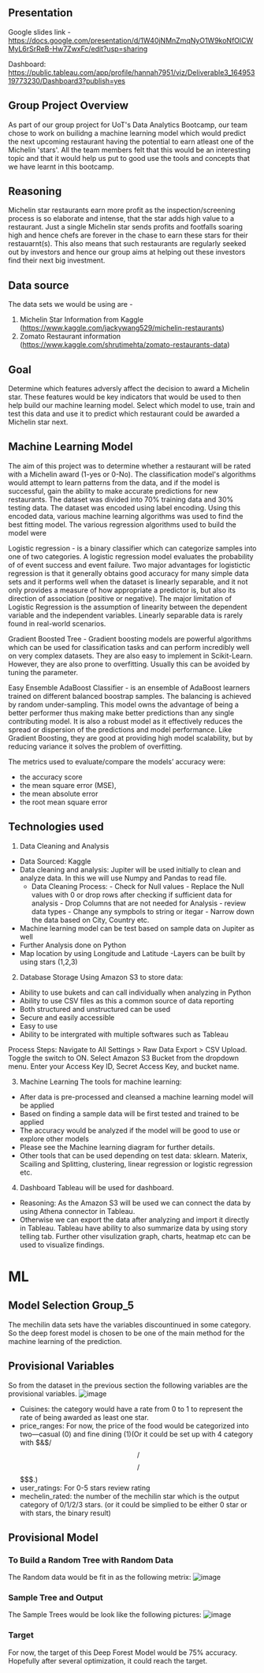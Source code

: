 ## Presentation
Google slides link - https://docs.google.com/presentation/d/1W40jNMnZmqNyO1W9koNfOlCWMyL6rSrReB-Hw7ZwxFc/edit?usp=sharing

Dashboard: https://public.tableau.com/app/profile/hannah7951/viz/Deliverable3_16495319773230/Dashboard3?publish=yes

## Group Project Overview
As part of our group project for UoT's Data Analytics Bootcamp, our team chose to work on builidng a machine learning model which would predict the next upcoming restaurant having the potential to earn atleast one of the Michelin 'stars'. All the team members felt that this would be an interesting topic and that it would help us put to good use the tools and concepts that we have learnt in this bootcamp.

## Reasoning
Michelin star restaurants earn more profit as the inspection/screening process is so elaborate and intense, that the star adds high value to a restaurant. Just a single Michelin star sends profits and footfalls soaring high and hence chefs are forever in the chase to earn these stars for their restauarnt(s). This also means that such restaurants are regularly seeked out by investors and hence our group aims at helping out these investors find their next big investment. 

## Data source
The data sets we would be using are - 
1) Michelin Star Information from Kaggle (https://www.kaggle.com/jackywang529/michelin-restaurants)
2) Zomato Restaurant information (https://www.kaggle.com/shrutimehta/zomato-restaurants-data)

## Goal
Determine which features adversly affect the decision to award a Michelin star. These features would be key indicators that would be used to then help build our machine learning model. Select which model to use, train and test this data and use it to predict which restaurant could be awarded a Michelin star next.

## Machine Learning Model 
The aim of this project was to determine whether a restaurant will be rated with a Michelin award (1-yes or 0-No). The classification model's algorithms would attempt to learn patterns from the data, and if the model is successful, gain the ability to make accurate predictions for new restaurants. The dataset was divided into 70% training data and 30% testing data. The dataset was encoded using label encoding. Using this encoded data, various machine learning algorithms was used to find the best fitting model. The various regression algorithms used to build the model were

Logistic regression - is a binary classifier which can categorize samples into one of two categories. A logistic regression model evaluates the probability of of event success and event failure. Two major advantages for logistictic regression is that it generally obtains good accuracy for many simple data sets and it performs well when the dataset is linearly separable, and it not only provides a measure of how appropriate a predictor is, but also its direction of association (positive or negative). The major limitation of Logistic Regression is the assumption of linearity between the dependent variable and the independent variables. Linearly separable data is rarely found in real-world scenarios.

Gradient Boosted Tree - Gradient boosting models are powerful algorithms which can be used for classification tasks and can perform incredibly well on very complex datasets. They are also easy to implement in Scikit-Learn. However, they are also prone to overfitting. Usually this can be avoided by tuning the parameter.

Easy Ensemble AdaBoost Classifier - is an ensemble of AdaBoost learners trained on different balanced boostrap samples. The balancing is achieved by random under-sampling. This model owns the advantage of being a better performer thus making make better predictions than any single contributing model. It is also a robust model as it effectively reduces the spread or dispersion of the predictions and model performance. Like Gradient Boosting, they are good at providing high model scalability, but by reducing variance it solves the problem of overfitting.

The metrics used to evaluate/compare the models’ accuracy were:
- the accuracy score
- the mean square error (MSE),
- the mean absolute error
- the root mean square error

## Technologies used
1. Data Cleaning and Analysis

- Data Sourced: Kaggle
- Data cleaning and analysis: Jupiter will be used initially to clean and analyze data. In this we will use Numpy and Pandas to read file.
    - Data Cleaning Process:
            - Check for Null values
            - Replace the Null values with 0 or drop rows after checking if sufficient data for analysis
            - Drop Columns that are not needed for Analysis
            - review data types
            - Change any sympbols to string or itegar
            - Narrow down the data based on City, Country etc. 
- Machine learning model can be test based on sample data on Jupiter as well
- Further Analysis done on Python
- Map location by using Longitude and Latitude
            -Layers can be built by using stars (1,2,3)


2. Database Storage
Using Amazon S3 to store data:
- Ability to use bukets and can call individually when analyzing in Python
- Ability to use CSV files as this a common source of data reporting
- Both structured and unstructured can be used 
- Secure and easily accessible
- Easy to use 
- Ability to be intergrated with multiple softwares such as Tableau

Process Steps:
Navigate to All Settings > Raw Data Export > CSV Upload. Toggle the switch to ON. Select Amazon S3 Bucket from the dropdown menu. Enter your Access Key ID, Secret Access Key, and bucket name.

3. Machine Learning
The tools for machine learning:
- After data is pre-processed and cleansed a machine learning model will be applied
- Based on finding a sample data will be first tested and trained to be applied
- The accuracy would be analyzed if the model will be good to use or explore other models
- Please see the Machine learning diagram for further details. 
- Other tools that can be used depending on test data: sklearn. Materix, Scailing and Splitting, clustering, linear regression or logistic regression etc.

4. Dashboard
Tableau will be used for dashboard.
- Reasoning: As the Amazon S3 will be used we can connect the data by using Athena connector in Tableau.
- Otherwise we can export the data after analyzing and import it directly in Tableau. Tableau have ability to also summarize data by using story telling tab. Further other visulization graph, charts, heatmap etc can be used to visualize findings. 



# ML 
## Model Selection Group_5
The mechilin data sets have the variables discountinued in some category. So the deep forest model is chosen to be one of the main method for the machine learning of the prediction.
## Provisional Variables
So from the dataset in the previous section the following variables are the provisional variables.
![image](https://github.com/AshwinSidd/group_5_project/blob/FredericXu/Variables.png)
- Cuisines: the category would have a rate from 0 to 1 to represent the rate of being awarded as least one star.
- price_ranges: For now, the price of the food would be categorized into two—casual (0) and fine dining (1)(Or it could be set up with 4 category with $&$$/$$$/$$$$/$$$$$.)
- user_ratings: For 0-5 stars review rating
- mechelin_rated: the number of the mechilin star which is the output category of 0/1/2/3 stars. (or it could be simplied to be either 0 star or with stars, the binary result)
## Provisional Model
### To Build a Random Tree with Random Data
The Random data would be fit in as the following metrix:
![image](https://github.com/AshwinSidd/group_5_project/blob/FredericXu/RandomData.png)
### Sample Tree and Output
The Sample Trees would be look like the following pictures:
![image](https://github.com/AshwinSidd/group_5_project/blob/FredericXu/SampleTree.png)
### Target
For now, the target of this Deep Forest Model would be 75% accuracy. Hopefully after several optimization, it could reach the target.

